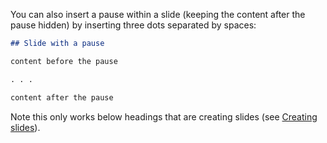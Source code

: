 You can also insert a pause within a slide (keeping the content after the pause hidden) by inserting three dots separated by spaces:

``` markdown
## Slide with a pause

content before the pause

. . .

content after the pause
```

Note this only works below headings that are creating slides (see [Creating slides](#creating-slides)).